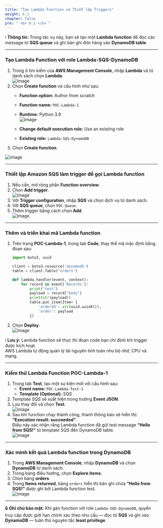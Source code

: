 ```yaml
---
title: "Tạo Lambda Function và Thiết lập Triggers"
weight: 6.1
chapter: false
pre: " <b> 6.1 </b> "
---
```


ℹ️ **Thông tin:** Trong tác vụ này, bạn sẽ tạo một **Lambda function** để đọc các message từ **SQS queue** và ghi bản ghi đơn hàng vào **DynamoDB table**.

---

### Tạo Lambda Function với role Lambda-SQS-DynamoDB

1. Trong ô tìm kiếm của **AWS Management Console**, nhập **Lambda** và từ danh sách chọn **Lambda**.  
![image](/images/6-CreateLambdaFunction/01-findlambda.png)  
2. Chọn **Create function** và cấu hình như sau:  
   - **Function option:** Author from scratch  
   - **Function name:** `POC-Lambda-1`  
   - **Runtime:** Python 3.9  
![image](/images/6-CreateLambdaFunction/02-configlambda.png)  

   - **Change default execution role:** Use an existing role  
   - **Existing role:** `Lambda-SQS-DynamoDB`  
3. Chọn **Create function**.  

![image](/images/6-CreateLambdaFunction/03-createlambda.png)  

---

### Thiết lập Amazon SQS làm trigger để gọi Lambda function

1. Nếu cần, mở rộng phần **Function overview**.  
2. Chọn **Add trigger**.  
![image](/images/6-CreateLambdaFunction/04-trigger.png)  
3. Với **Trigger configuration**, nhập **SQS** và chọn dịch vụ từ danh sách.  
4. Với **SQS queue**, chọn `POC-Queue`.  
5. Thêm trigger bằng cách chọn **Add**.  
![image](/images/6-CreateLambdaFunction/05-addtrigger.png)  

---

### Thêm và triển khai mã Lambda function

1. Trên trang **POC-Lambda-1**, trong tab **Code**, thay thế mã mặc định bằng đoạn sau:  

    ```python
    import boto3, uuid

    client = boto3.resource('dynamodb')
    table = client.Table("orders")

    def lambda_handler(event, context):
        for record in event['Records']:
            print("test")
            payload = record["body"]
            print(str(payload))
            table.put_item(Item= {
                'orderID': str(uuid.uuid4()),
                'order': payload
            })
    ```

2. Chọn **Deploy**.  
![image](/images/6-CreateLambdaFunction/06-CODE.png)  

ℹ️ **Lưu ý:** Lambda function sẽ thực thi đoạn code bạn chỉ định khi trigger được kích hoạt.  
AWS Lambda tự động quản lý tài nguyên tính toán như bộ nhớ, CPU và mạng.

---

### Kiểm thử Lambda Function POC-Lambda-1

1. Trong tab **Test**, tạo một sự kiện mới với cấu hình sau:  
   - **Event name:** `POC-Lambda-Test-1`  
   - **Template (Optional):** SQS  
2. Template SQS sẽ xuất hiện trong trường **Event JSON**.  
3. Lưu thay đổi và chọn **Test**.  
![image](/images/6-CreateLambdaFunction/07-savetest.png)  
4. Sau khi function chạy thành công, thanh thông báo sẽ hiển thị:  
   **“Execution result: succeeded”**.  
   Điều này xác nhận rằng Lambda function đã gửi test message **“Hello from SQS!”** từ template SQS đến DynamoDB table.  
![image](/images/6-CreateLambdaFunction/08-success.png)  

---

### Xác minh kết quả Lambda function trong DynamoDB

1. Trong **AWS Management Console**, nhập **DynamoDB** và chọn **DynamoDB** từ danh sách.  
2. Trong bảng điều hướng, chọn **Explore items**.  
3. Chọn bảng **orders**.  
4. Trong **Items returned**, bảng `orders` hiển thị bản ghi chứa **“Hello from SQS!”** được ghi bởi Lambda function test.  
![image](/images/6-CreateLambdaFunction/09-check.png)  

---

🔒 **Ghi chú bảo mật:** Khi gán function với role `Lambda-SQS-DynamoDB`, quyền truy cập được giới hạn chính xác theo nhu cầu — đọc từ **SQS** và ghi vào **DynamoDB** — tuân thủ nguyên tắc **least privilege**.

